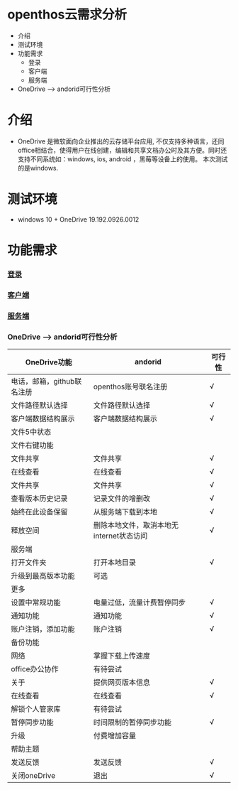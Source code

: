 # openthos云需求分析
  - 介绍
  - 测试环境
  - 功能需求
      - 登录
      - 客户端
      - 服务端
  - OneDrive --> andorid可行性分析

# 介绍
  - OneDrive 是微软面向企业推出的云存储平台应用, 不仅支持多种语言，还同office相结合，使得用户在线创建，编辑和共享文档办公时及其方便。同时还支持不同系统如：windows,
  ios, android ，黑莓等设备上的使用。 本次测试的是windows.
# 测试环境
  - windows 10 + OneDrive 19.192.0926.0012 

# 功能需求
### [登录](https://github.com/openthos/multiwin-analysis/blob/master/multiwindow/dongpeng/%E7%99%BB%E5%BD%95.md)
### [客户端](https://github.com/openthos/multiwin-analysis/blob/master/multiwindow/dongpeng/%E5%AE%A2%E6%88%B7%E7%AB%AF.md)
### [服务端](https://github.com/openthos/multiwin-analysis/blob/master/multiwindow/dongpeng/%E6%9C%8D%E5%8A%A1%E7%AB%AF.md)
### OneDrive --> andorid可行性分析
|OneDrive功能|andorid|可行性|
|---|---|---|
|电话，邮箱，github联名注册|openthos账号联名注册|√|
|文件路径默认选择|文件路径默认选择|√|
|客户端数据结构展示|客户端数据结构展示|√|
|文件5中状态|||
|文件右键功能|
|文件共享|文件共享|√|
|在线查看|在线查看|√|
|文件共享|文件共享|√|
|查看版本历史记录|记录文件的增删改|√|
|始终在此设备保留|从服务端下载到本地|√|
|释放空间|删除本地文件，取消本地无internet状态访问|√|
|服务端|
|打开文件夹|打开本地目录|√|
|升级到最高版本功能|可选||
|更多|
|设置中常规功能|电量过低，流量计费暂停同步|√|
|通知功能|通知功能|√|
|账户注销，添加功能|账户注销|√|
|备份功能|||
|网络|掌握下载上传速度||
|office办公协作|有待尝试||
|关于|提供网页版本信息|√|
|在线查看|在线查看|√|
|解锁个人管家库|有待尝试||
|暂停同步功能|时间限制的暂停同步功能|√|
|升级|付费增加容量||
|帮助主题|||
|发送反馈|发送反馈|√|
|关闭oneDrive|退出|√|




